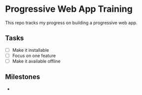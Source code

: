 # Progressive Web App Training

This repo tracks my progress on building a progressive web app. 

## Tasks
- [ ] Make it installable
- [ ] Focus on one feature
- [ ] Make it available offline

## Milestones
- 
